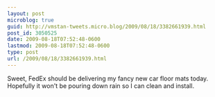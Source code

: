 ```yaml
---
layout: post
microblog: true
guid: http://vmstan-tweets.micro.blog/2009/08/18/3382661939.html
post_id: 3050525
date: 2009-08-18T07:52:48-0600
lastmod: 2009-08-18T07:52:48-0600
type: post
url: /2009/08/18/3382661939.html
---
```

Sweet, FedEx should be delivering my fancy new car floor mats today. Hopefully it won't be pouring down rain so I can clean and install.
